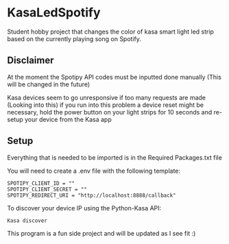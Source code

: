 # KasaLedSpotify

Student hobby project that changes the color of kasa smart light led strip based on the currently playing song on Spotify.

## Disclaimer
At the moment the Spotipy API codes must be inputted done manually (This will be changed in the future)

Kasa devices seem to go unresponsive if too many requests are made (Looking into this) if you run into this problem a device reset might be necessary, hold the power button on your light strips for 10 seconds and re-setup your device from the Kasa app

## Setup

Everything that is needed to be imported is in the Required Packages.txt file

You will need to create a .env file with the following template:

```
SPOTIPY_CLIENT_ID = ""
SPOTIPY_CLIENT_SECRET = ""
SPOTIPY_REDIRECT_URI = "http://localhost:8888/callback"
```

To discover your device IP using the Python-Kasa API:

```
Kasa discover
```

This program is a fun side project and will be updated as I see fit :)
